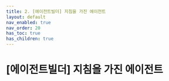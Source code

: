 ```yaml
---
title: 2. [에이전트빌더] 지침을 가진 에이전트
layout: default
nav_enabled: true
nav_order: 20
has_toc: true
has_children: true
---
```


# [에이전트빌더] 지침을 가진 에이전트

